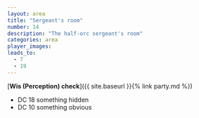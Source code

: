 ```yaml
---
layout: area
title: "Sergeant's room"
number: 14
description: "The half-orc sergeant's room"
categories: area
player_images:
leads_to:
  - 7
  - 19
---
```



[**Wis (Perception) check**]({{ site.baseurl }}{% link party.md %})
* DC 18 something hidden
* DC 10 something obvious

